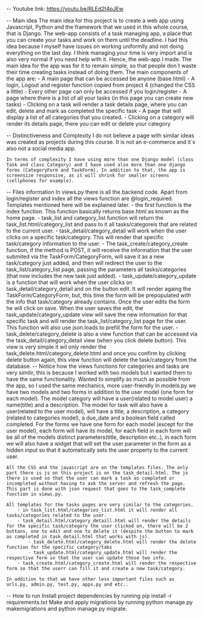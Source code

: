 -- Youtube link:
    https://youtu.be/RLEd2t4pJEw

-- Main idea
    The main idea for this project is to create a web app using Javascript, Python and the framework that we used in this whole course, that is Django. The web-app consists of a task managing app, a place that you can create your tasks and work on them until the deadline. I had this idea because I myself have issues on working uniformlly and not doing everything on the last day. I think managing your time is very import and is also very normal if you need help with it. Hence, the web-app I made. The main idea for the app was for it to remain simple, so that people don´t waste their time creating tasks instead of doing them. The main components of the app are:
        - A main page that can be accessed be anyone (base.html)
        - A login, Logout and register function copied from project 4 (changed the CSS a little)
        - Every other page can only be accessed if you login/register
            - A page where there is a list of all your tasks (in this page you can create new tasks)
            - Clicking on a task will render a task details page, where you can edit, delete and mark as completed the specific task
            - A page that will display a list of all categories that you created.
            - Clicking on a category will render its details page, there you can edit or delete your category

-- Distinctiveness and Complexity
    I do not believe a page with similar ideas was created as projects during this course. It is not an e-commerce and it´s also not a social media app.
    
    In terms of complexity I have using more than one Django model (class Task and class Category) and I have used also more than one django forms (CategoryForm and TaskForm). In addition to that, the app is screensize responsive, as it will shrink for smaller screens (cellphones for example).

-- Files information
    In views.py there is all the backend code. Apart from login/register and index all the views function are @login_required. Templates mentioned here will be explained later.
        - the first function is the index function. This function basically returns base.html as known as the home page.
        - task_list and category_list function will return the task_list.html/category_list and pass to it all tasks/categoreis that are related to the current user. 
        - task_detail/category_detail will work when the user clicks on a specific task/category. This will render that specific task/category information to the user.
        - The task_create/category_create function, if the method is POST, it will receive the information that the user submited via the TaskForm/CategoryForm, will save it as a new task/category just added, and then will redirect the user to the task_list/category_list page, passing the parameters all tasks/categories (that now includes the new task just added).
        - task_update/category_update is a function that will work when the user clicks on task_detail/category_detail and on the button edit. It will render againg the TaskForm/CategoryForm, but, this time the form will be prepopulated with the info that task/category already contains. Once the user edits the form he will click on save. When the user saves the edit, the task_update/category_update view will save the new information for that specific task and will render the task_list/category_list page for the user. This function will also use json.loads to prefill the form for the user.
        - task_delete/category_delete is also a view function that can be accessed via the task_detail/category_detail view (when you click delete button). This view is very simple it wil only render the task_delete.html/category_delete.html and once you confirm by clicking delete button again, this view function will delete the task/category from the database.
        -- Notice how the views functions for categories and tasks are very similir, this is because I worked with two models but I wanted them to have the same functionality. Wanted to simplify as much as possible from the app, so I used the same mechanics, more user-friendly
    In models.py we have two models and two forms in addition to the user model (one form for each model). The model category will have a user(related to model user) a name(title) and a description. The model for task will also have a user(related to the user model), will have a title, a description, a category (related to categories model), a due_date and a boolean field called completed. For the forms we have one form for each model (except for the user model), each form will have its model, for each field in each form will be all of the models distinct parameters(title, description etc..), in each form we will also have a widget that will set the user parameter in the form as a hidden input so that it automatically sets the user property to the current user.

    All the CSS and the javascript are on the templates files. The only part there is js on this project is on the task_detail.html. The js there is used so that the user can mark a task as completed or incompleted without having to ask the server and refresh the page. This part is done with json request that goes to the task_complete function in views.py. 

    All templates for the tasks pages are very similar to the categories.
        - in task_list.html/categories_list.html it will render all tasks/categories related to the user.
        - task_detail.html/category_detaill.html will render the details for the specific task/category the user clicked on, there will be 2 buttons, one to edit and one to delete it (despite the button to mark as completed in task_detail.html that works with js).
            - task_delete.html/category_delete.html will render the delete function for the specific category/taks
            - task_update.html/category_update.html will render the respective form so that the user can update those two info.
        - task_create.html/category_create.html will render the respective form so that the userr can fill it and create a new task/category.

    In addition to that we have other less important files such as urls.py, admin.py, test.py, apps.py and etc.. 

-- How to run
    Install project dependencies by running pip install -r requirements.txt
    Make and apply migrations by running python manage.py makemigrations and python manage.py migrate.
